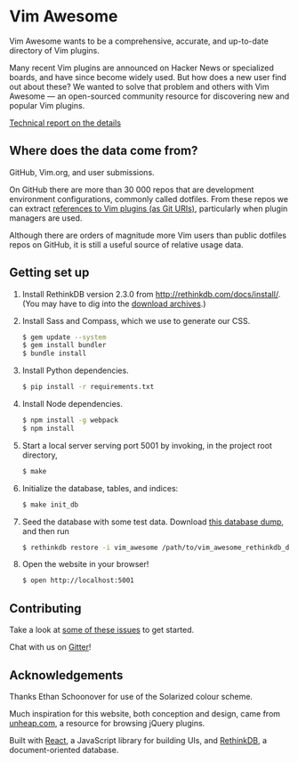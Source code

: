# Vim Awesome

Vim Awesome wants to be a comprehensive, accurate, and up-to-date directory of
Vim plugins.

Many recent Vim plugins are announced on Hacker News or specialized boards, and
have since become widely used. But how does a new user find out about these? We
wanted to solve that problem and others with Vim Awesome — an open-sourced
community resource for discovering new and popular Vim plugins.

[Technical report on the details](https://github.com/vim-awesome/vim-awesome/raw/master/docs/report.pdf)

## Where does the data come from?

GitHub, Vim.org, and user submissions.

On GitHub there are more than 30 000 repos that are development environment
configurations, commonly called dotfiles. From these repos we can extract
[references to Vim plugins (as Git URIs)](https://github.com/divad12/dotfiles/blob/master/.vimrc#L23),
particularly when plugin managers are used.

Although there are orders of magnitude more Vim users than public dotfiles
repos on GitHub, it is still a useful source of relative usage data.

## Getting set up

<!-- TODO(david): Don't hardcode version here. -->
1. Install RethinkDB version 2.3.0 from http://rethinkdb.com/docs/install/.
  (You may have to dig into the
  [download archives](http://download.rethinkdb.com/).)

1. Install Sass and Compass, which we use to generate our CSS.

   ```sh
   $ gem update --system
   $ gem install bundler
   $ bundle install
   ```

1. Install Python dependencies.

   ```sh
   $ pip install -r requirements.txt
   ```

1. Install Node dependencies.

   ```sh
   $ npm install -g webpack
   $ npm install
   ```

1. Start a local server serving port 5001 by invoking, in the project root
   directory,

   ```sh
   $ make
   ```

1. Initialize the database, tables, and indices:

   ```sh
   $ make init_db
   ```

1. Seed the database with some test data. Download [this database dump](https://github.com/vim-awesome/vim-awesome/releases/download/v1.2/rethinkdb_dump_2016-04-14.tar.gz), and then run


   ```sh
   $ rethinkdb restore -i vim_awesome /path/to/vim_awesome_rethinkdb_dump.tar.gz
   ```

1. Open the website in your browser!

   ```sh
   $ open http://localhost:5001
   ```

## Contributing

Take a look at [some of these issues](https://github.com/vim-awesome/vim-awesome/issues?labels=easyfix&state=open) to get started.

Chat with us on [Gitter](https://gitter.im/vim-awesome/vim-awesome)!

## Acknowledgements

Thanks Ethan Schoonover for use of the Solarized colour scheme.

Much inspiration for this website, both conception and design, came from
[unheap.com](http://unheap.com), a resource for browsing jQuery plugins.

Built with [React](http://facebook.github.io/react/), a JavaScript library for
building UIs, and [RethinkDB](http://rethinkdb.com/), a document-oriented
database.
